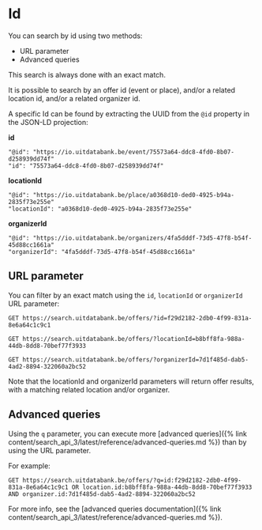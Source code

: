 ---
---

# Id

You can search by id using two methods:

* URL parameter
* Advanced queries

This search is always done with an exact match.

It is possible to search by an offer id (event or place), and/or a related location id, and/or a related organizer id.

A specific Id can be found by extracting the UUID from the `@id` property in the JSON-LD projection:

**id**
```
"@id": "https://io.uitdatabank.be/event/75573a64-ddc8-4fd0-8b07-d258939dd74f"
"id": "75573a64-ddc8-4fd0-8b07-d258939dd74f"
```

**locationId**
```
"@id": "https://io.uitdatabank.be/place/a0368d10-ded0-4925-b94a-2835f73e255e"
"locationId": "a0368d10-ded0-4925-b94a-2835f73e255e"
```

**organizerId**
```
"@id": "https://io.uitdatabank.be/organizers/4fa5dddf-73d5-47f8-b54f-45d88cc1661a"
"organizerId": "4fa5dddf-73d5-47f8-b54f-45d88cc1661a"
```

## URL parameter

You can filter by an exact match using the `id`, `locationId` or `organizerId` URL parameter:

```
GET https://search.uitdatabank.be/offers/?id=f29d2182-2db0-4f99-831a-8e6a64c1c9c1
```
```
GET https://search.uitdatabank.be/offers/?locationId=b8bff8fa-988a-44db-8dd8-70bef77f3933
```
```
GET https://search.uitdatabank.be/offers/?organizerId=7d1f485d-dab5-4ad2-8894-322060a2bc52
```

Note that the locationId and organizerId parameters will return offer results, with a matching related location and/or organizer.

## Advanced queries

Using the `q` parameter, you can execute more [advanced queries]({% link content/search_api_3/latest/reference/advanced-queries.md %}) than by using the URL parameter.

For example:

```
GET https://search.uitdatabank.be/offers/?q=id:f29d2182-2db0-4f99-831a-8e6a64c1c9c1 OR location.id:b8bff8fa-988a-44db-8dd8-70bef77f3933 AND organizer.id:7d1f485d-dab5-4ad2-8894-322060a2bc52
```

For more info, see the [advanced queries documentation]({% link content/search_api_3/latest/reference/advanced-queries.md %}).
